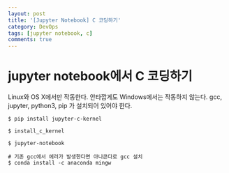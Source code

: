 ```yaml
---
layout: post
title: '[Jupyter Notebook] C 코딩하기'
category: DevOps
tags: [jupyter notebook, c]
comments: true
---
```


# jupyter notebook에서 C 코딩하기
Linux와 OS X에서만 작동한다. 안타깝게도 Windows에서는 작동하지 않는다. gcc, jupyter, python3, pip 가 설치되어 있어야 한다.

```shell
$ pip install jupyter-c-kernel

$ install_c_kernel

$ jupyter-notebook

# 기존 gcc에서 에러가 발생한다면 아나콘다로 gcc 설치
$ conda install -c anaconda mingw
```
